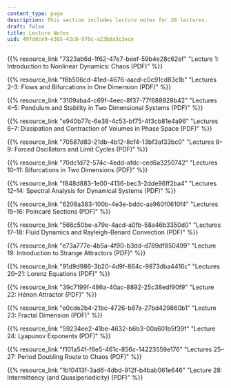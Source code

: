 ```yaml
---
content_type: page
description: This section includes lecture notes for 28 lectures.
draft: false
title: Lecture Notes
uid: 49fddce9-e385-42c8-970c-a23b8a3c3ece
---
```

{{% resource_link "7323ab6d-1f62-47e7-beef-59b4e28c62ef" "Lecture 1: Introduction to Nonlinear Dynamics: Chaos (PDF)" %}}

{{% resource_link "f8b506cd-41ed-4676-aacd-c0c91cd83c1b" "Lectures 2–3: Flows and Bifurcations in One Dimension (PDF)" %}}

{{% resource_link "3109aba4-c69f-4eec-8f37-77f688828b42" "Lectures 4–5: Pendulum and Stability in Two Dimensional Systems (PDF)" %}}

{{% resource_link "e940b77c-6e38-4c53-bf75-4f3cb81e4a96" "Lectures 6–7: Dissipation and Contraction of Volumes in Phase Space (PDF)" %}}

{{% resource_link "70587d83-21db-4b12-8cf4-13bf3af33bc0" "Lectures 8–9: Forced Oscillators and Limit Cycles (PDF)" %}}

{{% resource_link "70dc1d72-574c-4edd-afdc-ced6a3250742" "Lectures 10–11: Bifurcations in Two Dimensions (PDF)" %}}

{{% resource_link "f848d883-1e00-4136-bec3-2dde96ff2ba4" "Lectures 12–14: Spectral Analysis for Dynamical Systems (PDF)" %}}

{{% resource_link "6208a383-100b-4e3e-bddc-aa960f0610f4" "Lectures 15–16: Poincaré Sections (PDF)" %}}

{{% resource_link "566c50be-a79e-4acd-a0fb-58a46b3350d0" "Lectures 17–18: Fluid Dynamics and Rayleigh-Benard Convection (PDF)" %}}

{{% resource_link "e73a777e-4b5a-4f90-b3dd-d789df850499" "Lecture 19: Introduction to Strange Attractors (PDF)" %}}

{{% resource_link "91d9d986-3b20-4d9f-864c-9873dba4416c" "Lectures 20–21: Lorenz Equations (PDF)" %}}

{{% resource_link "39c7199f-486a-40ac-8892-25c38edf90f9" "Lecture 22: Hénon Attractor (PDF)" %}}

{{% resource_link "e0cde2b4-21bc-4726-b87a-27bd429860b1" "Lecture 23: Fractal Dimension (PDF)" %}}

{{% resource_link "59234ee2-41be-4632-b6b3-00a601b5f39f" "Lecture 24: Lyapunov Exponents (PDF)" %}}

{{% resource_link "f101a54f-f6e5-461c-856c-14223559e176" "Lectures 25–27: Period Doubling Route to Chaos (PDF)" %}}

{{% resource_link "1b10413f-3ad6-4dbd-912f-b4bab061e646" "Lecture 28: Intermittency (and Quasiperiodicity) (PDF)" %}}